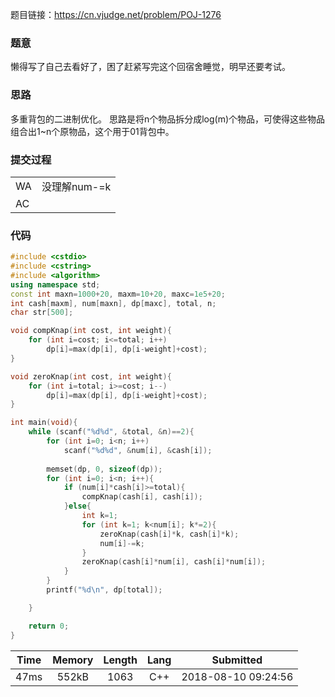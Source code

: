 题目链接：<https://cn.vjudge.net/problem/POJ-1276>

### 题意
懒得写了自己去看好了，困了赶紧写完这个回宿舍睡觉，明早还要考试。

### 思路
多重背包的二进制优化。
思路是将n个物品拆分成log(m)个物品，可使得这些物品组合出1~n个原物品，这个用于01背包中。

### 提交过程
|||
:-|:-
WA|没理解num-=k
AC|

### 代码
```cpp
#include <cstdio>
#include <cstring>
#include <algorithm>
using namespace std;
const int maxn=1000+20, maxm=10+20, maxc=1e5+20;
int cash[maxm], num[maxn], dp[maxc], total, n;
char str[500];

void compKnap(int cost, int weight){
    for (int i=cost; i<=total; i++)
        dp[i]=max(dp[i], dp[i-weight]+cost);
}

void zeroKnap(int cost, int weight){
    for (int i=total; i>=cost; i--)
        dp[i]=max(dp[i], dp[i-weight]+cost);
}

int main(void){
    while (scanf("%d%d", &total, &n)==2){
        for (int i=0; i<n; i++)
            scanf("%d%d", &num[i], &cash[i]);
        
        memset(dp, 0, sizeof(dp));
        for (int i=0; i<n; i++){
            if (num[i]*cash[i]>=total){
                compKnap(cash[i], cash[i]);
            }else{
                int k=1;
                for (int k=1; k<num[i]; k*=2){
                    zeroKnap(cash[i]*k, cash[i]*k);
                    num[i]-=k;
                }
                zeroKnap(cash[i]*num[i], cash[i]*num[i]);
            }
        }
        printf("%d\n", dp[total]);

    }

    return 0;
}

```

Time|Memory|Length|Lang|Submitted
:-:|:-:|:-:|:-:|:-:
47ms|552kB|1063|C++|2018-08-10 09:24:56